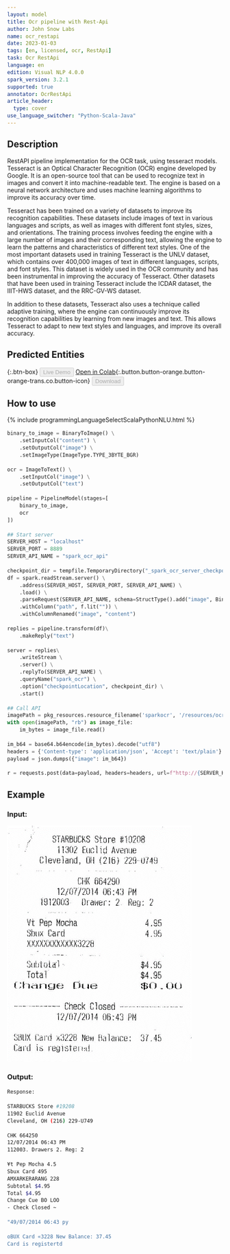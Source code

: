 ```yaml
---
layout: model
title: Ocr pipeline with Rest-Api
author: John Snow Labs
name: ocr_restapi
date: 2023-01-03
tags: [en, licensed, ocr, RestApi]
task: Ocr RestApi
language: en
edition: Visual NLP 4.0.0
spark_version: 3.2.1
supported: true
annotator: OcrRestApi
article_header:
  type: cover
use_language_switcher: "Python-Scala-Java"
---
```


## Description

RestAPI pipeline implementation for the OCR task, using tesseract models. Tesseract is an Optical Character Recognition (OCR) engine developed by Google. It is an open-source tool that can be used to recognize text in images and convert it into machine-readable text. The engine is based on a neural network architecture and uses machine learning algorithms to improve its accuracy over time.

Tesseract has been trained on a variety of datasets to improve its recognition capabilities. These datasets include images of text in various languages and scripts, as well as images with different font styles, sizes, and orientations. The training process involves feeding the engine with a large number of images and their corresponding text, allowing the engine to learn the patterns and characteristics of different text styles. One of the most important datasets used in training Tesseract is the UNLV dataset, which contains over 400,000 images of text in different languages, scripts, and font styles. This dataset is widely used in the OCR community and has been instrumental in improving the accuracy of Tesseract. Other datasets that have been used in training Tesseract include the ICDAR dataset, the IIIT-HWS dataset, and the RRC-GV-WS dataset.

In addition to these datasets, Tesseract also uses a technique called adaptive training, where the engine can continuously improve its recognition capabilities by learning from new images and text. This allows Tesseract to adapt to new text styles and languages, and improve its overall accuracy.

## Predicted Entities

{:.btn-box}
<button class="button button-orange" disabled>Live Demo</button>
[Open in Colab](https://github.com/JohnSnowLabs/spark-ocr-workshop/blob/master/tutorials/Certification_Trainings/6.2.SparkOcrRestApi.ipynb){:.button.button-orange.button-orange-trans.co.button-icon}
<button class="button button-orange" disabled>Download</button>

## How to use

<div class="tabs-box" markdown="1">
{% include programmingLanguageSelectScalaPythonNLU.html %}

```python
binary_to_image = BinaryToImage() \
    .setInputCol("content") \
    .setOutputCol("image") \
    .setImageType(ImageType.TYPE_3BYTE_BGR)

ocr = ImageToText() \
    .setInputCol("image") \
    .setOutputCol("text")

pipeline = PipelineModel(stages=[
    binary_to_image,
    ocr
])

## Start server
SERVER_HOST = "localhost"
SERVER_PORT = 8889
SERVER_API_NAME = "spark_ocr_api"

checkpoint_dir = tempfile.TemporaryDirectory("_spark_ocr_server_checkpoint")
df = spark.readStream.server() \
    .address(SERVER_HOST, SERVER_PORT, SERVER_API_NAME) \
    .load() \
    .parseRequest(SERVER_API_NAME, schema=StructType().add("image", BinaryType())) \
    .withColumn("path", f.lit("")) \
    .withColumnRenamed("image", "content")

replies = pipeline.transform(df)\
    .makeReply("text") 

server = replies\
    .writeStream \
    .server() \
    .replyTo(SERVER_API_NAME) \
    .queryName("spark_ocr") \
    .option("checkpointLocation", checkpoint_dir) \
    .start()

## Call API
imagePath = pkg_resources.resource_filename('sparkocr', '/resources/ocr/images/check.jpg')
with open(imagePath, "rb") as image_file:
    im_bytes = image_file.read()

im_b64 = base64.b64encode(im_bytes).decode("utf8")
headers = {'Content-type': 'application/json', 'Accept': 'text/plain'}
payload = json.dumps({"image": im_b64})

r = requests.post(data=payload, headers=headers, url=f"http://{SERVER_HOST}:{SERVER_PORT}/{SERVER_API_NAME}")
```

</div>

## Example

### Input:
![Screenshot](../../_examples_ocr/image2.png)

### Output:

```bash
Response:

STARBUCKS Store #19208
11902 Euclid Avenue
Cleveland, OH (216) 229-U749

CHK 664250
12/07/2014 06:43 PM
112003. Drawers 2. Reg: 2

¥t Pep Mocha 4.5
Sbux Card 495
AMXARKERARANG 228
Subtotal $4.95
Total $4.95
Change Cue BO LOO
- Check Closed ~

"49/07/2014 06:43 py

oBUX Card «3228 New Balance: 37.45
Card is registertd
```
